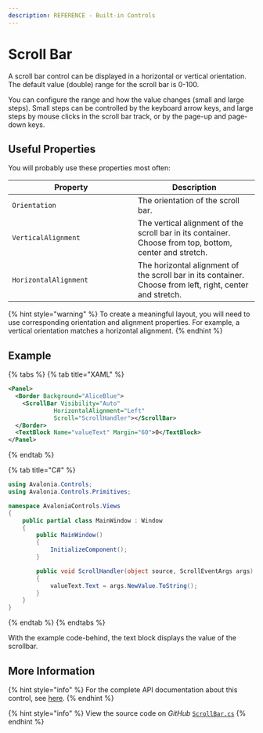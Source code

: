 ```yaml
---
description: REFERENCE - Built-in Controls
---
```


# Scroll Bar

A scroll bar control can be displayed in a horizontal or vertical orientation. The default value (double) range for the scroll bar is 0-100.&#x20;

You can configure the range and how the value changes (small and large steps). Small steps can be controlled by the keyboard arrow keys, and large steps by mouse clicks in the scroll bar track, or by the page-up and page-down keys. &#x20;

## Useful Properties&#x20;

You will probably use these properties most often:

<table><thead><tr><th width="241">Property</th><th>Description</th></tr></thead><tbody><tr><td><code>Orientation</code></td><td>The orientation of the scroll bar.</td></tr><tr><td><code>VerticalAlignment</code></td><td>The vertical alignment of the scroll bar in its container. Choose from top, bottom, center and stretch.</td></tr><tr><td><code>HorizontalAlignment</code></td><td>The horizontal alignment of the scroll bar in its container. Choose from left, right, center and stretch.</td></tr></tbody></table>

{% hint style="warning" %}
To create a meaningful layout, you will need to use corresponding orientation and alignment properties. For example, a vertical orientation matches a horizontal alignment.&#x20;
{% endhint %}

## Example

{% tabs %}
{% tab title="XAML" %}
```xml
<Panel>
  <Border Background="AliceBlue">
    <ScrollBar Visibility="Auto" 
             HorizontalAlignment="Left" 
             Scroll="ScrollHandler"></ScrollBar>
  </Border>
  <TextBlock Name="valueText" Margin="60">0</TextBlock>
</Panel>
```
{% endtab %}

{% tab title="C#" %}
```csharp
using Avalonia.Controls;
using Avalonia.Controls.Primitives;

namespace AvaloniaControls.Views
{
    public partial class MainWindow : Window
    {
        public MainWindow()
        {
            InitializeComponent();
        }

        public void ScrollHandler(object source, ScrollEventArgs args)
        {
            valueText.Text = args.NewValue.ToString();
        }
    }
}
```
{% endtab %}
{% endtabs %}

With the example code-behind, the text block displays the value of the scrollbar.&#x20;

<!--figure><img src="../../.gitbook/assets/scrollbar (1).gif" alt=""><figcaption></figcaption></figure-->

## More Information

{% hint style="info" %}
For the complete API documentation about this control, see [here](http://reference.avaloniaui.net/api/Avalonia.Controls.Primitives/ScrollBar/).
{% endhint %}

{% hint style="info" %}
View the source code on _GitHub_ [`ScrollBar.cs`](https://github.com/AvaloniaUI/Avalonia/blob/master/src/Avalonia.Controls/Primitives/ScrollBar.cs)
{% endhint %}
